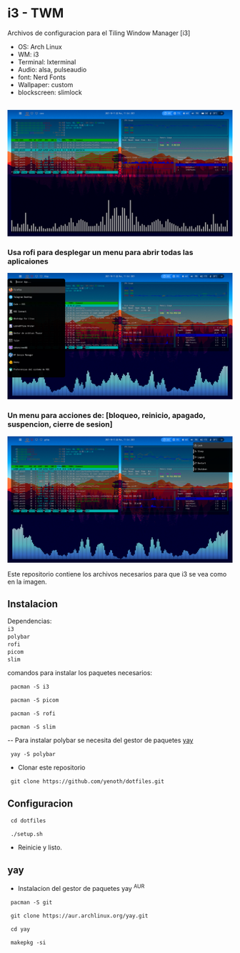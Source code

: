 # i3 - TWM

Archivos de configuracion para el Tiling Window Manager [i3]


- OS: Arch Linux
- WM: i3
- Terminal: lxterminal
- Audio: alsa, pulseaudio
- font: Nerd Fonts
- Wallpaper: custom
- blockscreen: slimlock
<br>
<!-- img -->
<img src="img.png">

### Usa rofi para desplegar un menu para abrir todas las aplicaiones
<img src="menu.png">


### Un menu para acciones de: [bloqueo, reinicio, apagado, suspencion, cierre de sesion]
<img src="powermenu.png">


Este repositorio contiene los archivos necesarios para que i3 se vea como en la imagen.

## Instalacion


Dependencias: <br> `i3` <br> `polybar` <br> `rofi` <br> `picom` <br> `slim`
 


comandos para instalar los paquetes necesarios:
```
 pacman -S i3
```
```
 pacman -S picom
```
```
 pacman -S rofi
```
```
 pacman -S slim
```
-- Para instalar polybar se necesita del gestor de paquetes <a href="#yay">yay<a>
```
 yay -S polybar
```
- Clonar este repositorio
```
 git clone https://github.com/yenoth/dotfiles.git
```

## Configuracion
```
 cd dotfiles
```
```
 ./setup.sh
```
- Reinicie y listo.
 
<h2 id="yay">yay</h2>

- Instalacion del gestor de paquetes yay <sup>AUR</sup> 
 
```
 pacman -S git
```
```
 git clone https://aur.archlinux.org/yay.git
```
```
 cd yay  
```
```
 makepkg -si  
```

  
